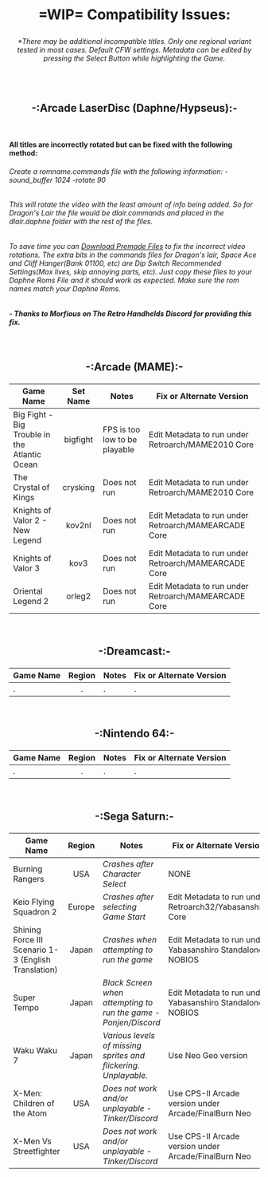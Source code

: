 # <p align=center>=WIP= Compatibility Issues:</p>



###### <p align=center> *There may be additional incompatible titles. Only one regional variant tested in most cases. Default CFW settings. Metadata can be edited by pressing the Select Button while highlighting the Game. </p>

<br>

## <p align=center>-:Arcade LaserDisc (Daphne/Hypseus):-</p>

<br>

**All titles are incorrectly rotated but can be fixed with the following method:**

###### *Create a romname.commands file with the following information: -sound_buffer 1024 -rotate 90*<br>

###### *This will rotate the video with the least amount of info being added. So for Dragon's Lair the file would be dlair.commands and placed in the dlair.daphne folder with the rest of the files.*
###### *To save time you can [Download Premade Files](./Downloads/Daphne_Command_Files_for_ARC.zip) to fix the incorrect video rotations. The extra bits in the commands files for Dragon's lair, Space Ace and Cliff Hanger(Bank 01100, etc) are Dip Switch Recommended Settings(Max lives, skip annoying parts, etc). Just copy these files to your Daphne Roms File and it should work as expected.  Make sure the rom names match your Daphne Roms.*

##### ***- Thanks to Morfious on The Retro Handhelds Discord for providing this fix.***

<br>

## <p align=center>-:Arcade (MAME):-</p>

| **Game Name**                                        | **Set Name** | **Notes**                                                       | **Fix or Alternate Version**                              |
| ---------------------------------------------------- | :----------: | --------------------------------------------------------------- | --------------------------------------------------------- |
| Big Fight - Big Trouble in the Atlantic Ocean        | bigfight     | FPS is too low to be playable                                   | Edit Metadata to run under Retroarch/MAME2010 Core        |
| The Crystal of Kings                                 | crysking     | Does not run                                                    | Edit Metadata to run under Retroarch/MAME2010 Core        |
| Knights of Valor 2 - New Legend                      | kov2nl       | Does not run                                                    | Edit Metadata to run under Retroarch/MAMEARCADE Core      |
| Knights of Valor 3                                   | kov3         | Does not run                                                    | Edit Metadata to run under Retroarch/MAMEARCADE Core      |
| Oriental Legend 2                                    | orleg2       | Does not run                                                    | Edit Metadata to run under Retroarch/MAMEARCADE Core      |

<br>

## <p align=center>-:Dreamcast:-</p>

| **Game Name**                                        | **Region** | **Notes**                                                       | **Fix or Alternate Version**                              |
| ---------------------------------------------------- | :--------: | --------------------------------------------------------------- | --------------------------------------------------------- |
| .                                                    | .          | .                                                               | .                                                         |

<br>

## <p align=center>-:Nintendo 64:-</p>

| **Game Name**                                        | **Region** | **Notes**                                                       | **Fix or Alternate Version**                              |
| ---------------------------------------------------- | :--------: | --------------------------------------------------------------- | --------------------------------------------------------- |
| .                                                    | .          | .                                                               | .                                                         |

<br>

## <p align=center>-:Sega Saturn:-</p>

| **Game Name**                                        | **Region** | **Notes**                                                       | **Fix or Alternate Version**                              |
| ---------------------------------------------------- | :--------: | --------------------------------------------------------------- | --------------------------------------------------------- |
| Burning Rangers                                      | USA        | *Crashes after Character Select*                                | NONE                                                      |
| Keio Flying Squadron 2                               | Europe     | *Crashes after selecting Game Start*                            | Edit Metadata to run under Retroarch32/Yabasanshiro Core  |
| Shining Force III Scenario 1-3 (English Translation) | Japan      | *Crashes when attempting to run the game*                       | Edit Metadata to run under Yabasanshiro Standalone-NOBIOS |
| Super Tempo                                          | Japan      | *Black Screen when attempting to run the game - Ponjen/Discord* | Edit Metadata to run under Yabasanshiro Standalone-NOBIOS |
| Waku Waku 7                                          | Japan      | *Various levels of missing sprites and flickering. Unplayable.* | Use Neo Geo version                                       |
| X-Men: Children of the Atom                          | USA        | *Does not work and/or unplayable - Tinker/Discord*              | Use CPS-II Arcade version under Arcade/FinalBurn Neo      |
| X-Men Vs Streetfighter                               | USA        | *Does not work and/or unplayable - Tinker/Discord*              | Use CPS-II Arcade version under Arcade/FinalBurn Neo      |

<br>
